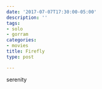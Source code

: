 ```yaml
---
date: '2017-07-07T17:30:00-05:00'
description: ''
tags:
- solo
- gorram
categories:
- movies
title: Firefly
type: post

---
```



serenity